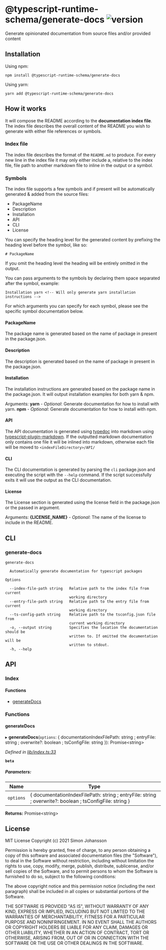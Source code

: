 # @typescript-runtime-schema/generate-docs ![version](https://badgen.net/badge/version/0.1.6/blue)
Generate opinionated documentation from source files and/or provided content

## Installation
Using npm:
```
npm install @typescript-runtime-schema/generate-docs
```
Using yarn:
```
yarn add @typescript-runtime-schema/generate-docs
```
## How it works
It will compose the README according to the **documentation index file**. The index file describes the overall content of the README you wish to generate with either file references or symbols.

### Index file
The index file describes the format of the `README.md` to produce. For every new line in the index file it may only either include a, relative to the index file, file path to another markdown file to inline in the output or a symbol.

### Symbols
The index file supports a few symbols and if present will be automatically generated & added from the source files:
* PackageName
* Description
* Installation
* API
* CLI
* License

You can specify the heading level for the generated content by prefixing the heading level before the symbol, like so:
```
# PackageName
```

If you omit the heading level the heading will be entirely omitted in the output.

You can pass arguments to the symbols by declaring them space separated after the symbol, example:
```
Installation yarn <!-- Will only generate yarn installation instructions -->
```

For which arguments you can specify for each symbol, please see the specific symbol documentation below.

#### PackageName
The package name is generated based on the name of package in present in the package.json.

#### Description
The description is generated based on the name of package in present in the package.json.

#### Installation
The installation instructions are generated based on the package name in the package.json. It will output installation examples for both yarn & npm.

Arguments:
**yarn** - _Optional_: Generate documentation for how to install with yarn.
**npm** - _Optional_: Generate documentation for how to install with npm.

#### API
The API documentation is generated using [typedoc](https://typedoc.org/) into markdown using [typescript-plugin-markdown](https://www.npmjs.com/package/typedoc-plugin-markdown). If the outputted markdown documentation only contains one file it will be inlined into markdown, otherwise each file will be moved to `<indexFileDirectory>/API/`

#### CLI
The CLI documentation is generated by parsing the `cli` package.json and executing the script with the `--help` command. If the script successfully exits it will use the output as the CLI documentation.

#### License
The License section is generated using the license field in the package.json or the passed in argument.

Arguments:
**{LICENSE_NAME}** - _Optional_: The name of the license to include in the README.
## CLI

### generate-docs
```
generate-docs

  Automatically generate documentation for typescript packages 

Options

  --index-file-path string   Relative path to the index file from current       
                             working directory                                  
  --entry-file-path string   Relative path to the entry file from current       
                             working directory                                  
  --ts-config-path string    Relative path to the tsconfig.json file from       
                             current working directory                          
  -o, --output string        Specifies the location the documentation should be 
                             written to. If omitted the documentation will be   
                             written to stdout.                                 
  -h, --help
```
## API


### Index

#### Functions

* [generateDocs](README.md#generatedocs)

### Functions

#### generateDocs

▸ **generateDocs**(`options`: { documentationIndexFilePath: string ; entryFile: string ; overwrite?: boolean ; tsConfigFile: string  }): Promise\<string>

*Defined in [lib/index.ts:33](https://github.com/simonlovesyou/typescript-schema/blob/011564b/packages/generate-docs/lib/index.ts#L33)*

**`beta`** 

##### Parameters:

Name | Type |
------ | ------ |
`options` | { documentationIndexFilePath: string ; entryFile: string ; overwrite?: boolean ; tsConfigFile: string  } |

**Returns:** Promise\<string>

## License
MIT License Copyright (c) 2021 Simon Johansson

Permission is hereby granted, free of charge, to any person obtaining a copy of this software and associated documentation files (the "Software"), to deal in the Software without restriction, including without limitation the rights to use, copy, modify, merge, publish, distribute, sublicense, and/or sell copies of the Software, and to permit persons to whom the Software is furnished to do so, subject to the following conditions:

The above copyright notice and this permission notice (including the next paragraph) shall be included in all copies or substantial portions of the Software.

THE SOFTWARE IS PROVIDED "AS IS", WITHOUT WARRANTY OF ANY KIND, EXPRESS OR IMPLIED, INCLUDING BUT NOT LIMITED TO THE WARRANTIES OF MERCHANTABILITY, FITNESS FOR A PARTICULAR PURPOSE AND NONINFRINGEMENT. IN NO EVENT SHALL THE AUTHORS OR COPYRIGHT HOLDERS BE LIABLE FOR ANY CLAIM, DAMAGES OR OTHER LIABILITY, WHETHER IN AN ACTION OF CONTRACT, TORT OR OTHERWISE, ARISING FROM, OUT OF OR IN CONNECTION WITH THE SOFTWARE OR THE USE OR OTHER DEALINGS IN THE SOFTWARE.